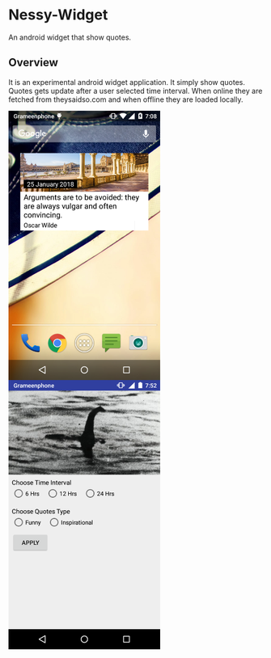# Nessy-Widget
An android widget that show quotes.

## Overview
It is an experimental android widget application. It simply show quotes. Quotes gets update after a user selected time interval.
When online they are fetched from theysaidso.com and when offline they are loaded locally.

<img src="https://github.com/smalam119/Nessy-Widget/blob/master/Screenshot_2018-01-25-19-08-19.png" align="left" width="300"/>
<img src="https://github.com/smalam119/Nessy-Widget/blob/master/Screenshot_2018-01-25-19-52-21.png" align="center" width="300"/>
